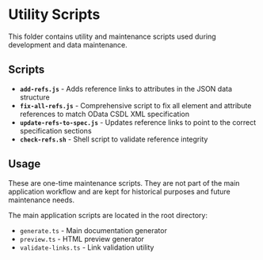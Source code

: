 # Utility Scripts

This folder contains utility and maintenance scripts used during development and data maintenance.

## Scripts

- **`add-refs.js`** - Adds reference links to attributes in the JSON data structure
- **`fix-all-refs.js`** - Comprehensive script to fix all element and attribute references to match OData CSDL XML specification
- **`update-refs-to-spec.js`** - Updates reference links to point to the correct specification sections
- **`check-refs.sh`** - Shell script to validate reference integrity

## Usage

These are one-time maintenance scripts. They are not part of the main application workflow and are kept for historical purposes and future maintenance needs.

The main application scripts are located in the root directory:
- `generate.ts` - Main documentation generator
- `preview.ts` - HTML preview generator
- `validate-links.ts` - Link validation utility
